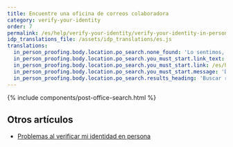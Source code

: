 ```yaml
---
title: Encuentre una oficina de correos colaboradora
category: verify-your-identity
order: 7
permalink: /es/help/verify-your-identity/verify-your-identity-in-person/find-a-participating-post-office/
idp_translations_file: /assets/idp_translations/es.js
translations:
  in_person_proofing.body.location.po_search.none_found: 'Lo sentimos, no hay oficinas de correos participantes a menos de 50&nbsp;millas de %{address}'
  in_person_proofing.body.location.po_search.you_must_start.link_text: 'Obtenga más información sobre cómo verificar su identidad en persona.'
  in_person_proofing.body.location.po_search.you_must_start.link: /es/help/verify-your-identity/verify-your-identity-in-person/
  in_person_proofing.body.location.po_search.you_must_start.message: 'Debe iniciar este proceso en %{app_name} antes de acudir a la oficina de correos.'
  in_person_proofing.body.location.po_search.results_heading: 'Buscar resultados de Oficinas de correos cercanas'
---
```


{% include components/post-office-search.html %}

## Otros artículos

* [Problemas al verificar mi identidad en persona](/es/help/verify-your-identity/verify-your-identity-in-person/)
